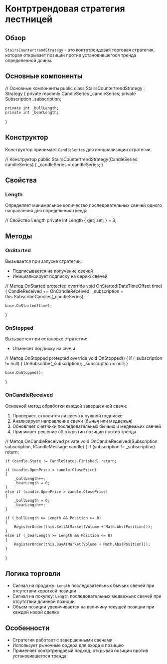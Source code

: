 # Контртрендовая стратегия лестницей

## Обзор

`StairsCountertrendStrategy` - это контртрендовая торговая стратегия, которая открывает позиции против установившегося тренда определенной длины.

## Основные компоненты

// Основные компоненты
public class StairsCountertrendStrategy : Strategy
{
    private readonly CandleSeries _candleSeries;
    private Subscription _subscription;

    private int _bullLength;
    private int _bearLength;
}

## Конструктор

Конструктор принимает `CandleSeries` для инициализации стратегии.

// Конструктор
public StairsCountertrendStrategy(CandleSeries candleSeries)
{
    _candleSeries = candleSeries;
}

## Свойства

### Length

Определяет минимальное количество последовательных свечей одного направления для определения тренда.

// Свойство Length
private int Length { get; set; } = 3;

## Методы

### OnStarted

Вызывается при запуске стратегии:

- Подписывается на получение свечей
- Инициализирует подписку на серию свечей

// Метод OnStarted
protected override void OnStarted(DateTimeOffset time)
{
    CandleReceived += OnCandleReceived;
    _subscription = this.SubscribeCandles(_candleSeries);

    base.OnStarted(time);
}

### OnStopped

Вызывается при остановке стратегии:

- Отменяет подписку на свечи

// Метод OnStopped
protected override void OnStopped()
{
    if (_subscription != null)
    {
        UnSubscribe(_subscription);
        _subscription = null;
    }

    base.OnStopped();
}

### OnCandleReceived

Основной метод обработки каждой завершенной свечи:

1. Проверяет, относится ли свеча к нужной подписке
2. Анализирует направление свечи (бычья или медвежья)
3. Обновляет счетчики последовательных бычьих и медвежьих свечей
4. Принимает решение об открытии позиции против тренда

// Метод OnCandleReceived
private void OnCandleReceived(Subscription subscription, ICandleMessage candle)
{
    if (subscription != _subscription)
        return;

    if (candle.State != CandleStates.Finished) return;

    if (candle.OpenPrice < candle.ClosePrice)
    {
        _bullLength++;
        _bearLength = 0;
    }
    else if (candle.OpenPrice > candle.ClosePrice)
    {
        _bullLength = 0;
        _bearLength++;
    }

    if (_bullLength >= Length && Position >= 0)
    {
        RegisterOrder(this.SellAtMarket(Volume + Math.Abs(Position)));
    }
    else if (_bearLength >= Length && Position <= 0)
    {
        RegisterOrder(this.BuyAtMarket(Volume + Math.Abs(Position)));
    }
}

## Логика торговли

- Сигнал на продажу: `Length` последовательных бычьих свечей при отсутствии короткой позиции
- Сигнал на покупку: `Length` последовательных медвежьих свечей при отсутствии длинной позиции
- Объем позиции увеличивается на величину текущей позиции при каждой новой сделке

## Особенности

- Стратегия работает с завершенными свечами
- Использует рыночные ордера для входа в позицию
- Применяет контртрендовый подход, открывая позиции против установившегося тренда